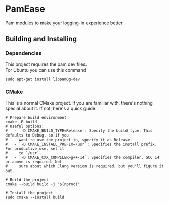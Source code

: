 # PamEase

Pam modules to make your logging-in experience better

## Building and Installing

### Dependencies

This project requires the pam dev files.  
For Ubuntu you can use this command

```console
sudo apt-get install libpam0g-dev
```

### CMake

This is a normal CMake project. If you are familiar with, there's nothing special about it. If not, here's a quick
guide:

```console
# Prepare build environment
cmake -B build
# Useful options:
#   - `-D CMAKE_BUILD_TYPE=Release`: Specify the build type. This defaults to Debug, so if you
#     want to use the project in, specify it as Release.
#   - `-D CMAKE_INSTALL_PREFIX=/usr`: Specifies the install prefix. For productive use, set it
#     to `/usr`.
#   - `-D CMAKE_CXX_COMPILER=g++-14`: Specifies the compiler. GCC 14 or above is required. Not
#     sure about which Clang version is required, but you'll figure it out.

# Build the project
cmake --build build -j "$(nproc)"

# Install the project
sudo cmake --install build
```
